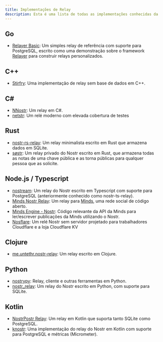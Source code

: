 ```yaml
---
title: Implementações de Relay
description: Esta é uma lista de todas as implementações conhecidas da especificação de relay Nostr. Só precisas disto se planeias executar o teu próprio relay. Os relays são (até agora) agnósticos da aplicação. Podes executar o teu próprio ou usar qualquer ou todas as instâncias públicas.
---
```


## Go

-   [Relayer Basic](https://github.com/fiatjaf/relayer/tree/master/examples/basic): Um simples relay de referência com suporte para PostgreSQL, escrito como uma demonstração sobre o framework [Relayer](https://github.com/fiatjaf/relayer) para construir relays personalizados.

## C++

-   [Stirfry](https://github.com/hoytech/strfry): Uma implementação de relay sem base de dados em C++.

## C#

-   [NNostr](https://github.com/Kukks/NNostr): Um relay em C#.
-   [netstr](https://github.com/bezysoftware/netstr): Um relé moderno com elevada cobertura de testes

## Rust

-   [nostr-rs-relay](https://sr.ht/~gheartsfield/nostr-rs-relay/): Um relay minimalista escrito em Rust que armazena dados em SQLite.
-   [søstr](https://github.com/metasikander/s0str): Um relay privado do Nostr escrito em Rust, que armazena todas as notas de uma chave pública e as torna públicas para qualquer pessoa que as solicite.

## Node.js / Typescript

-   [nostream](https://github.com/Cameri/nostream): Um relay do Nostr escrito em Typescript com suporte para PostgreSQL (anteriormente conhecido como nostr-ts-relay).
-   [Minds Nostr Relay](https://gitlab.com/minds/infrastructure/nostr-relay): Um relay para [Minds](https://www.minds.com), uma rede social de código aberto.
-   [Minds Engine - Nostr](https://gitlab.com/minds/engine/-/tree/master/Core/Nostr): Código relevante da API da Minds para ler/escrever publicações da Minds utilizando o Nostr.
-   [Nosflare](https://github.com/Spl0itable/nosflare): Um relé Nostr sem servidor projetado para trabalhadores Cloudflare e a loja Cloudflare KV

## Clojure

-   [me.untethr.nostr-relay](https://github.com/atdixon/me.untethr.nostr-relay): Um relay escrito em Clojure.

## Python

-   [nostrypy](https://github.com/monty888/nostrpy): Relay, cliente e outras ferramentas em Python.
-   [nostr_relay](https://code.pobblelabs.org/fossil/nostr_relay/): Um relay do Nostr escrito em Python, com suporte para SQLite.

## Kotlin

-   [NostrPostr Relay](https://github.com/Giszmo/NostrPostr/tree/master/NostrRelay): Um relay em Kotlin que suporta tanto SQLite como PostgreSQL.
-   [knostr](https://github.com/lpicanco/knostr): Uma implementação do relay do Nostr em Kotlin com suporte para PostgreSQL e métricas (Micrometer).
